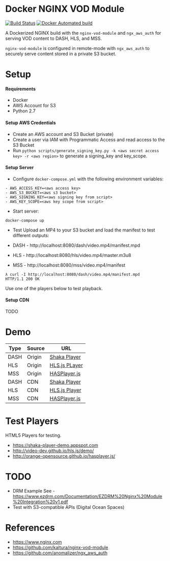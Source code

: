 # Docker NGINX VOD Module

[![Build Status](https://travis-ci.org/alfg/docker-nginx-vod-module.svg?branch=master)](https://travis-ci.org/alfg/docker-nginx-vod-module)
[![Docker Automated build](https://img.shields.io/docker/automated/alfg/nginx-vod-module.svg)](https://hub.docker.com/r/alfg/nginx-vod-module/builds/)

A Dockerized NGINX build with the `nginx-vod-module` and `ngx_aws_auth` for serving VOD content to DASH, HLS, and MSS.

`nginx-vod-module` is configured in remote-mode with `ngx_aws_auth` to securely serve content stored in a private S3 bucket.


# Setup
#### Requirements
* Docker
* AWS Account for S3
* Python 2.7

#### Setup AWS Credentials
* Create an AWS account and S3 Bucket (private)
* Create a user via IAM with Programmatic Access and read access to the S3 Bucket
* Run `python scripts/generate_signing_key.py -k <aws secret access key> -r <aws region>` to generate a signing_key and key_scope.

#### Setup Server
* Configure `docker-compose.yml` with the following environment variables:
```
- AWS_ACCESS_KEY=<aws access key>
- AWS_S3_BUCKET=<aws s3 bucket>
- AWS_SIGNING_KEY=<aws signing key from script>
- AWS_KEY_SCOPE=<aws key scope from script>
```

* Start server:
```
docker-compose up
```

* Test
Upload an MP4 to your S3 bucket and load the manifest to test different outputs:

* DASH - http://localhost:8080/dash/video.mp4/manifest.mpd
* HLS - http://localhost:8080/hls/video.mp4/master.m3u8
* MSS - http://localhost:8080/mss/video.mp4/manifest

```
λ curl -I http://localhost:8080/dash/video.mp4/manifest.mpd
HTTP/1.1 200 OK
```

Use one of the players below to test playback.

#### Setup CDN
TODO

# Demo

| Type | Source | URL |
| ---- | --- | --- |
| DASH | Origin | [Shaka Player](https://shaka-player-demo.appspot.com/demo/#asset=https://vod.herokuapp.com/dash/videos/tears-of-steel/tears-of-steel_,h264_baseline_360p_600.mp4,h264_main_480p_1000.mp4,h264_main_720p_3000.mp4,h264_main_1080p_6000.mp4,audio.mp4,.urlset/manifest.mpd;lang=en-US) |
| HLS  | Origin | [HLS.js PLayer](https://video-dev.github.io/hls.js/demo/?src=https%3A%2F%2Fvod.herokuapp.com%2Fhls%2Fvideos%2Ftears-of-steel%2Ftears-of-steel_%2Ch264_baseline_360p_600.mp4%2Ch264_main_480p_1000.mp4%2Ch264_main_720p_3000.mp4%2Ch264_main_1080p_6000.mp4%2Caudio.mp4%2C.urlset%2Fmaster.m3u8&enableStreaming=true&autoRecoverError=true&enableWorker=true&dumpfMP4=false&levelCapping=-1) |
| MSS  | Origin | [HASPlayer.js](http://orange-opensource.github.io/hasplayer.js/1.13.0/samples/DemoPlayer/index.html?url=https://vod.herokuapp.com/mss/videos/tears-of-steel/tears-of-steel_,h264_baseline_360p_600.mp4,h264_main_480p_1000.mp4,h264_main_720p_3000.mp4,h264_main_1080p_6000.mp4,audio.mp4,.urlset/manifest) |
| DASH | CDN | [Shaka Player](https://shaka-player-demo.appspot.com/demo/#asset=https://d22kgg8psbxs19.cloudfront.net/dash/videos/tears-of-steel/tears-of-steel_,h264_baseline_360p_600.mp4,h264_main_480p_1000.mp4,h264_main_720p_3000.mp4,h264_main_1080p_6000.mp4,audio.mp4,.urlset/manifest.mpd;lang=en-US) |
| HLS  | CDN | [HLS.js Player](https://video-dev.github.io/hls.js/demo/?src=https%3A%2F%2Fd22kgg8psbxs19.cloudfront.net%2Fhls%2Fvideos%2Ftears-of-steel%2Ftears-of-steel_%2Ch264_baseline_360p_600.mp4%2Ch264_main_480p_1000.mp4%2Ch264_main_720p_3000.mp4%2Ch264_main_1080p_6000.mp4%2Caudio.mp4%2C.urlset%2Fmaster.m3u8&enableStreaming=true&autoRecoverError=true&enableWorker=true&dumpfMP4=false&levelCapping=-1) |
| MSS  | CDN | [HASPlayer.js](http://orange-opensource.github.io/hasplayer.js/1.13.0/samples/DemoPlayer/index.html?url=https://d22kgg8psbxs19.cloudfront.net/mss/videos/tears-of-steel/tears-of-steel_,h264_baseline_360p_600.mp4,h264_main_480p_1000.mp4,h264_main_720p_3000.mp4,h264_main_1080p_6000.mp4,audio.mp4,.urlset/manifest) |


# Test Players
HTML5 Players for testing.

* https://shaka-player-demo.appspot.com
* http://video-dev.github.io/hls.js/demo/
* http://orange-opensource.github.io/hasplayer.js/ 


# TODO
* DRM Example
See - https://www.ezdrm.com/Documentation/EZDRM%20Nginx%20Module%20Integration%20v1.pdf 
* Test with S3-compatible APIs (Digital Ocean Spaces)


# References
* https://www.nginx.com
* https://github.com/kaltura/nginx-vod-module
* https://github.com/anomalizer/ngx_aws_auth
